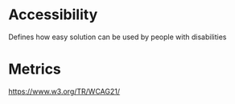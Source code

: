 # Accessibility

Defines how easy solution can be used by people with disabilities

# Metrics
https://www.w3.org/TR/WCAG21/